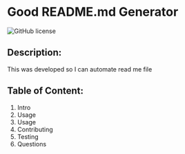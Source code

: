 # Good README.md Generator
![GitHub license](https://img.shields.io/badge/license-none-red.svg)

## Description:
This was developed so I can automate read me file

## Table of Content:
1. Intro 
2. Usage 
3. Usage
4. Contributing
5. Testing
6. Questions
